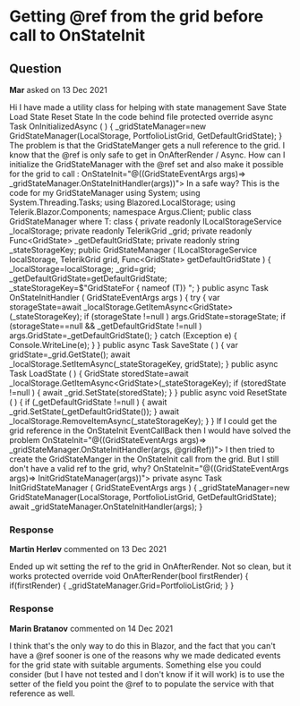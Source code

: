 # Getting @ref from the grid before call to OnStateInit

## Question

**Mar** asked on 13 Dec 2021

Hi I have made a utility class for helping with state management <TelerikButton OnClick="@_gridStateManager.SaveState" Icon="download"> Save State </TelerikButton> <TelerikButton OnClick="@_gridStateManager.LoadState" Icon="upload"> Load State </TelerikButton> <TelerikButton OnClick="@_gridStateManager.ResetState" Icon="reset"> Reset State </TelerikButton> In the code behind file protected override async Task OnInitializedAsync ( ) {
_gridStateManager=new GridStateManager<PortfolioListItem>(LocalStorage, PortfolioListGrid, GetDefaultGridState);
} The problem is that the GridStateManger gets a null reference to the grid. I know that the @ref is only safe to get in OnAfterRender / Async. How can I initialize the GridStateManager with the @ref set and also make it possible for the grid to call : OnStateInit="@((GridStateEventArgs <PortfolioListItem> args)=> _gridStateManager.OnStateInitHandler(args))"> In a safe way? This is the code for my GridStateManager using System; using System.Threading.Tasks; using Blazored.LocalStorage; using Telerik.Blazor.Components; namespace Argus.Client; public class GridStateManager <T> where T: class { private readonly ILocalStorageService _localStorage; private readonly TelerikGrid<T> _grid; private readonly Func<GridState<T>> _getDefaultGridState; private readonly string _stateStorageKey; public GridStateManager ( ILocalStorageService localStorage,
TelerikGrid<T> grid,
Func<GridState<T>> getDefaultGridState ) {
_localStorage=localStorage;
_grid=grid;
_getDefaultGridState=getDefaultGridState;
_stateStorageKey=$"GridStateFor { nameof (T)} ";
} public async Task OnStateInitHandler ( GridStateEventArgs<T> args ) { try { var storageState=await _localStorage.GetItemAsync<GridState<T>>(_stateStorageKey); if (storageState !=null )
args.GridState=storageState; if (storageState==null && _getDefaultGridState !=null )
args.GridState=_getDefaultGridState();
}
catch (Exception e)
{
Console.WriteLine(e);
}
} public async Task SaveState ( ) { var gridState=_grid.GetState(); await _localStorage.SetItemAsync(_stateStorageKey, gridState);
} public async Task LoadState ( ) {
GridState<T> storedState=await _localStorage.GetItemAsync<GridState<T>>(_stateStorageKey); if (storedState !=null )
{ await _grid.SetState(storedState);
}
} public async void ResetState ( ) { if (_getDefaultGridState !=null )
{ await _grid.SetState(_getDefaultGridState());
} await _localStorage.RemoveItemAsync(_stateStorageKey);
}
} If I could get the grid reference in the OnStateInit EventCallBack then I would have solved the problem OnStateInit="@((GridStateEventArgs <PortfolioListItem> args)=> _gridStateManager.OnStateInitHandler(args, @gridRef))"> I then tried to create the GridStateManger in the OnStateInit call from the grid. But I still don't have a valid ref to the grid, why? OnStateInit="@((GridStateEventArgs <PortfolioListItem> args)=> InitGridStateManager(args))"> private async Task InitGridStateManager ( GridStateEventArgs<PortfolioListItem> args ) {
_gridStateManager=new GridStateManager<PortfolioListItem>(LocalStorage, PortfolioListGrid, GetDefaultGridState); await _gridStateManager.OnStateInitHandler(args);
}

### Response

**Martin Herløv** commented on 13 Dec 2021

Ended up wit setting the ref to the grid in OnAfterRender. Not so clean, but it works protected override void OnAfterRender(bool firstRender)
{
if(firstRender)
{
_gridStateManager.Grid=PortfolioListGrid;
}
}

### Response

**Marin Bratanov** commented on 14 Dec 2021

I think that's the only way to do this in Blazor, and the fact that you can't have a @ref sooner is one of the reasons why we made dedicated events for the grid state with suitable arguments. Something else you could consider (but I have not tested and I don't know if it will work) is to use the setter of the field you point the @ref to to populate the service with that reference as well.
